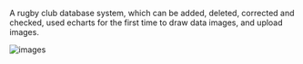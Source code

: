 A rugby club database system, which can be added, deleted, corrected and checked, used echarts for the first time to draw data images, and upload images.

![images](https://github.com/zj0911/Pictures/blob/0deea84b9bc6b7e0f8d5dbe1b5eb201191c01a5d/%E5%B1%8F%E5%B9%95%E6%88%AA%E5%9B%BE%202023-11-29%20153634.png)

